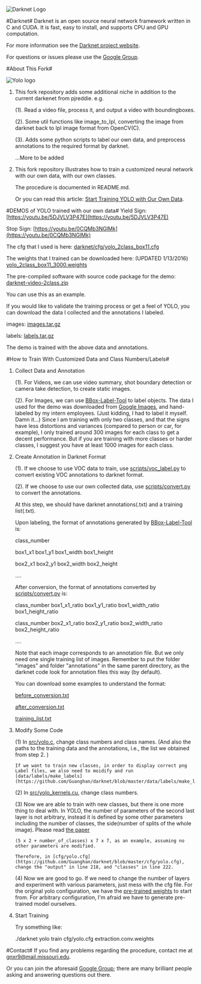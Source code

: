 ![Darknet Logo](http://pjreddie.com/media/files/darknet-black-small.png)

#Darknet#
Darknet is an open source neural network framework written in C and CUDA. It is fast, easy to install, and supports CPU and GPU computation.

For more information see the [Darknet project website](http://pjreddie.com/darknet).

For questions or issues please use the [Google Group](https://groups.google.com/forum/#!forum/darknet).

#About This Fork#

![Yolo logo](http://guanghan.info/blog/en/wp-content/uploads/2015/12/images-40.jpg)

1. This fork repository adds some additional niche in addition to the current darkenet from pjreddie. e.g.

   (1). Read a video file, process it, and output a video with boundingboxes.
   
   (2). Some util functions like image_to_Ipl, converting the image from darknet back to Ipl image format from OpenCV(C).
   
   (3). Adds some python scripts to label our own data, and preprocess annotations to the required format by darknet.  
   
   ...More to be added

2. This fork repository illustrates how to train a customized neural network with our own data, with our own classes.

   The procedure is documented in README.md.
   
   Or you can read this article: [Start Training YOLO with Our Own Data](http://guanghan.info/blog/en/my-works/train-yolo/).

#DEMOS of YOLO trained with our own data#
Yield Sign: [https://youtu.be/5DJVLV3P47E](https://youtu.be/5DJVLV3P47E)

Stop Sign: [https://youtu.be/0CQMb3NGlMk](https://youtu.be/0CQMb3NGlMk)

The cfg that I used is here: [darknet/cfg/yolo_2class_box11.cfg](https://github.com/Guanghan/darknet/blob/master/cfg/yolo_2class_box11.cfg)

The weights that I trained can be downloaded here: (UPDATED 1/13/2016)
[yolo_2class_box11_3000.weights](http://guanghan.info/download/yolo_2class_box11_3000.weights)

The pre-compiled software with source code package for the demo:
[darknet-video-2class.zip](http://guanghan.info/download/darknet-video-2class.zip)

You can use this as an example.


If you would like to validate the training process or get a feel of YOLO, you can download the data I collected and the annotations I labeled. 

images: [images.tar.gz](http://guanghan.info/download/images.tar.gz)

labels: [labels.tar.gz](http://guanghan.info/download/labels.tar.gz)

The demo is trained with the above data and annotations.

#How to Train With Customized Data and Class Numbers/Labels#

1. Collect Data and Annotation
   
   (1). For Videos, we can use video summary, shot boundary detection or camera take detection, to create static images.
   
   (2). For Images, we can use [BBox-Label-Tool](https://github.com/puzzledqs/BBox-Label-Tool) to label objects. The data I used for the demo was downloaded from [Google Images](https://images.google.com/), and hand-labeled by my intern employees. (Just kidding, I had to label it myself. Damn it...) Since I am training with only two classes, and that the signs have less distortions and variances (compared to person or car, for example), I only trained around 300 images for each class to get a decent performance. But if you are training with more classes or harder classes, I suggest you have at least 1000 images for each class.

2. Create Annotation in Darknet Format 
   
   (1). If we choose to use VOC data to train, use [scripts/voc_label.py](https://github.com/Guanghan/darknet/blob/master/scripts/voc_label.py) to convert existing VOC annotations to darknet format.
   
   (2). If we choose to use our own collected data, use [scripts/convert.py](https://github.com/Guanghan/darknet/blob/master/scripts/convert.py) to convert the annotations.

   At this step, we should have darknet annotations(.txt) and a training list(.txt).
   
   Upon labeling, the format of annotations generated by [BBox-Label-Tool](https://github.com/puzzledqs/BBox-Label-Tool) is:
   
   class_number
   
   box1_x1 box1_y1 box1_width box1_height
   
   box2_x1 box2_y1 box2_width box2_height
   
   ....
   
   After conversion, the format of annotations converted by [scripts/convert.py](https://github.com/Guanghan/darknet/blob/master/scripts/convert.py) is:
   
   class_number box1_x1_ratio box1_y1_ratio box1_width_ratio box1_height_ratio
   
   class_number box2_x1_ratio box2_y1_ratio box2_width_ratio box2_height_ratio
   
   ....
   
   Note that each image corresponds to an annotation file. But we only need one single training list of images. Remember to put the folder "images" and folder "annotations" in the same parent directory, as the darknet code look for annotation files this way (by default). 
   
   You can download some examples to understand the format:
   
   [before_conversion.txt](http://guanghan.info/download/before_conversion.txt)
   
   [after_conversion.txt](http://guanghan.info/download/after_conversion.txt)
   
   [training_list.txt](http://guanghan.info/download/training_list.txt)
   
   
3. Modify Some Code

   (1) In [src/yolo.c](https://github.com/Guanghan/darknet/blob/master/src/yolo.c), change class numbers and class names. (And also the paths to the training data and the annotations, i.e., the list we obtained from step 2. )
   
       If we want to train new classes, in order to display correct png Label files, we also need to moidify and run [data/labels/make_labels] (https://github.com/Guanghan/darknet/blob/master/data/labels/make_labels.py)
   
   (2) In [src/yolo_kernels.cu](https://github.com/Guanghan/darknet/blob/master/src/yolo_kernels.cu), change class numbers.
   
   (3) Now we are able to train with new classes, but there is one more thing to deal with. In YOLO, the number of parameters of the second last layer is not arbitrary, instead it is defined by some other parameters including the number of classes, the side(number of splits of the whole image). Please read [the paper](http://arxiv.org/abs/1506.02640)  
       
       (5 x 2 + number_of_classes) x 7 x 7, as an example, assuming no other parameters are modified.  
       
       Therefore, in [cfg/yolo.cfg](https://github.com/Guanghan/darknet/blob/master/cfg/yolo.cfg), change the "output" in line 218, and "classes" in line 222.
       
   (4) Now we are good to go. If we need to change the number of layers and experiment with various parameters, just mess with the cfg file. For the original yolo configuration, we have the [pre-trained weights](http://pjreddie.com/media/files/extraction.conv.weights) to start from. For arbitrary configuration, I'm afraid we have to generate pre-trained model ourselves.
   
4. Start Training

   Try something like:

   ./darknet yolo train cfg/yolo.cfg extraction.conv.weights

#Contact#
If you find any problems regarding the procedure, contact me at [gnxr9@mail.missouri.edu](gnxr9@mail.missouri.edu).

Or you can join the aforesaid [Google Group](https://groups.google.com/forum/#!forum/darknet); there are many brilliant people asking and answering questions out there.
